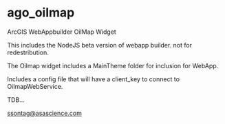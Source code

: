 ago_oilmap
==========

ArcGIS WebAppbuilder OilMap Widget


This includes the NodeJS beta version of webapp builder.  not for redestribution.  

The Oilmap widget includes a MainTheme folder for inclusion for WebApp.

Includes a config file that will have a client_key to connect to OilmapWebService.

TDB...


ssontag@asascience.com
